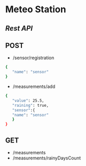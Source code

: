 # Meteo Station
## _Rest API_



## POST

- /sensor/registration
 ```sh
{
    "name": "sensor"
}
```
- /measurements/add
 ```sh
{
    "value": 25.5,
    "raining": true,
    "sensor":{
    "name": "sensor"
    }
}
```

## GET
- /measurements
- /measurements/rainyDaysCount
